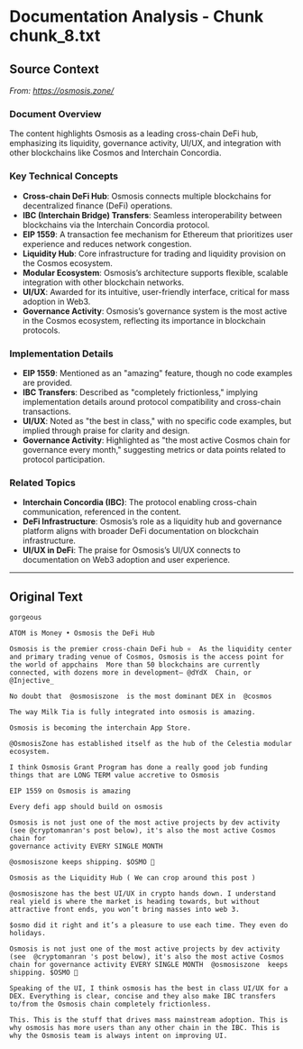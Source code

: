 # Documentation Analysis - Chunk chunk_8.txt

## Source Context
*From: https://osmosis.zone/*

### Document Overview  
The content highlights Osmosis as a leading cross-chain DeFi hub, emphasizing its liquidity, governance activity, UI/UX, and integration with other blockchains like Cosmos and Interchain Concordia.  

### Key Technical Concepts  
- **Cross-chain DeFi Hub**: Osmosis connects multiple blockchains for decentralized finance (DeFi) operations.  
- **IBC (Interchain Bridge) Transfers**: Seamless interoperability between blockchains via the Interchain Concordia protocol.  
- **EIP 1559**: A transaction fee mechanism for Ethereum that prioritizes user experience and reduces network congestion.  
- **Liquidity Hub**: Core infrastructure for trading and liquidity provision on the Cosmos ecosystem.  
- **Modular Ecosystem**: Osmosis’s architecture supports flexible, scalable integration with other blockchain networks.  
- **UI/UX**: Awarded for its intuitive, user-friendly interface, critical for mass adoption in Web3.  
- **Governance Activity**: Osmosis’s governance system is the most active in the Cosmos ecosystem, reflecting its importance in blockchain protocols.  

### Implementation Details  
- **EIP 1559**: Mentioned as an "amazing" feature, though no code examples are provided.  
- **IBC Transfers**: Described as "completely frictionless," implying implementation details around protocol compatibility and cross-chain transactions.  
- **UI/UX**: Noted as "the best in class," with no specific code examples, but implied through praise for clarity and design.  
- **Governance Activity**: Highlighted as "the most active Cosmos chain for governance every month," suggesting metrics or data points related to protocol participation.  

### Related Topics  
- **Interchain Concordia (IBC)**: The protocol enabling cross-chain communication, referenced in the content.  
- **DeFi Infrastructure**: Osmosis’s role as a liquidity hub and governance platform aligns with broader DeFi documentation on blockchain infrastructure.  
- **UI/UX in DeFi**: The praise for Osmosis’s UI/UX connects to documentation on Web3 adoption and user experience.

---

## Original Text
```
gorgeous

ATOM is Money • Osmosis the DeFi Hub

Osmosis is the premier cross-chain DeFi hub ⚛️  As the liquidity center and primary trading venue of Cosmos, Osmosis is the access point for the world of appchains  More than 50 blockchains are currently connected, with dozens more in development— @dYdX  Chain, or  @Injective_

No doubt that  @osmosiszone  is the most dominant DEX in  @cosmos

The way Milk Tia is fully integrated into osmosis is amazing.

Osmosis is becoming the interchain App Store.

@OsmosisZone has established itself as the hub of the Celestia modular ecosystem.

I think Osmosis Grant Program has done a really good job funding things that are LONG TERM value accretive to Osmosis

EIP 1559 on Osmosis is amazing

Every defi app should build on osmosis

Osmosis is not just one of the most active projects by dev activity (see @cryptomanran's post below), it's also the most active Cosmos chain for
governance activity EVERY SINGLE MONTH

@osmosiszone keeps shipping. $OSMO 🧪

Osmosis as the Liquidity Hub ( We can crop around this post )

@osmosiszone has the best UI/UX in crypto hands down. I understand real yield is where the market is heading towards, but without attractive front ends, you won’t bring masses into web 3.

$osmo did it right and it’s a pleasure to use each time. They even do holidays.

Osmosis is not just one of the most active projects by dev activity (see  @cryptomanran 's post below), it's also the most active Cosmos chain for governance activity EVERY SINGLE MONTH  @osmosiszone  keeps shipping. $OSMO 🧪

Speaking of the UI, I think osmosis has the best in class UI/UX for a DEX. Everything is clear, concise and they also make IBC transfers to/from the Osmosis chain completely frictionless.

This. This is the stuff that drives mass mainstream adoption. This is why osmosis has more users than any other chain in the IBC. This is why the Osmosis team is always intent on improving UI.
```